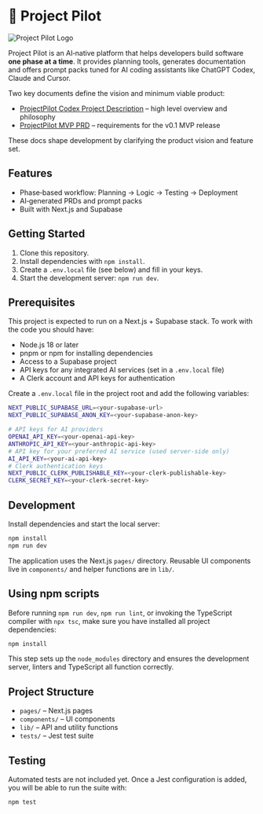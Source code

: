 # 🚀 Project Pilot

![Project Pilot Logo](public/next.svg)

Project Pilot is an AI‑native platform that helps developers build software **one phase at a time**. It provides planning tools, generates documentation and offers prompt packs tuned for AI coding assistants like ChatGPT Codex, Claude and Cursor.

Two key documents define the vision and minimum viable product:

- [ProjectPilot Codex Project Description](docs/ProjectPilot_Codex_ProjectDescription.md) – high level overview and philosophy
- [ProjectPilot MVP PRD](docs/ProjectPilot_Mvp_Prd.md) – requirements for the v0.1 MVP release

These docs shape development by clarifying the product vision and feature set.

## Features

- Phase‑based workflow: Planning → Logic → Testing → Deployment
- AI‑generated PRDs and prompt packs
- Built with Next.js and Supabase

## Getting Started

1. Clone this repository.
2. Install dependencies with `npm install`.
3. Create a `.env.local` file (see below) and fill in your keys.
4. Start the development server: `npm run dev`.

## Prerequisites

This project is expected to run on a Next.js + Supabase stack. To work with the code you should have:

- Node.js 18 or later
- pnpm or npm for installing dependencies
- Access to a Supabase project
- API keys for any integrated AI services (set in a `.env.local` file)
- A Clerk account and API keys for authentication


Create a `.env.local` file in the project root and add the following variables:

```bash
NEXT_PUBLIC_SUPABASE_URL=<your-supabase-url>
NEXT_PUBLIC_SUPABASE_ANON_KEY=<your-supabase-anon-key>

# API keys for AI providers
OPENAI_API_KEY=<your-openai-api-key>
ANTHROPIC_API_KEY=<your-anthropic-api-key>
# API key for your preferred AI service (used server-side only)
AI_API_KEY=<your-ai-api-key>
# Clerk authentication keys
NEXT_PUBLIC_CLERK_PUBLISHABLE_KEY=<your-clerk-publishable-key>
CLERK_SECRET_KEY=<your-clerk-secret-key>
```



## Development

Install dependencies and start the local server:

```bash
npm install
npm run dev
```

The application uses the Next.js `pages/` directory. Reusable UI components live in `components/` and helper functions are in `lib/`.


## Using npm scripts

Before running `npm run dev`, `npm run lint`, or invoking the TypeScript compiler with `npx tsc`, make sure you have installed all project dependencies:

```bash
npm install
```

This step sets up the `node_modules` directory and ensures the development server, linters and TypeScript all function correctly.

## Project Structure

- `pages/` – Next.js pages
- `components/` – UI components
- `lib/` – API and utility functions
- `tests/` – Jest test suite

## Testing

Automated tests are not included yet. Once a Jest configuration is added, you will be able to run the suite with:

```bash
npm test
```
